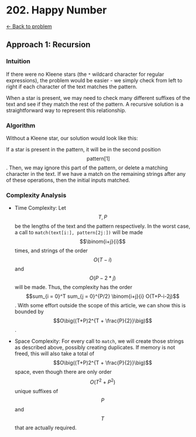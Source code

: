 # 202. Happy Number
[&larr;&nbsp;Back to problem](./README.md)

## Approach 1: Recursion

### Intuition

If there were no Kleene stars (the `*` wildcard character for regular expressions), the problem would be easier - we simply check from left to right if each character of the text matches the pattern.

When a star is present, we may need to check many different suffixes of the text and see if they match the rest of the pattern. A recursive solution is a straightforward way to represent this relationship.

### Algorithm

Without a Kleene star, our solution would look like this:

If a star is present in the pattern, it will be in the second position $$\text{pattern[1]}$$.  Then, we may ignore this part of the pattern, or delete a matching character in the text.  If we have a match on the remaining strings after any of these operations, then the initial inputs matched.

### Complexity Analysis

* Time Complexity: Let $$T, P$$ be the lengths of the text and the pattern respectively.  In the worst case, a call to `match(text[i:], pattern[2j:])` will be made $$\binom{i+j}{i}$$ times, and strings of the order $$O(T - i)$$ and $$O(P - 2*j)$$ will be made.  Thus, the complexity has the order $$sum_{i = 0}^T sum_{j = 0}^{P/2} \binom{i+j}{i} O(T+P-i-2j)$$. With some effort outside the scope of this article, we can show this is bounded by $$O\big((T+P)2^{T + \frac{P}{2}}\big)$$.

* Space Complexity:  For every call to `match`, we will create those strings as described above, possibly creating duplicates.  If memory is not freed, this will also take a total of $$O\big((T+P)2^{T + \frac{P}{2}}\big)$$ space, even though there are only order $$O(T^2 + P^2)$$ unique suffixes of $$P$$ and  $$T$$ that are actually required.
